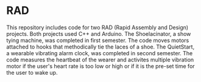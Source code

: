 # RAD
This repository includes code for two RAD (Rapid Assembly and Design) projects. Both projects used C++ and Arduino. The Shoelacinator, a show tying machine, was completed in first semester. The code moves motors attached to hooks that methodically tie the laces of a shoe. The QuietStart, a wearable vibrating alarm clock, was completed in second semester. The code measures the heartbeat of the wearer and activites multiple vibration motor if the user's heart rate is too low or high or if it is the pre-set time for the user to wake up.
